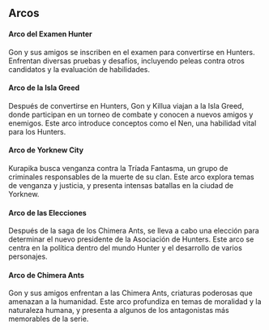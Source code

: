 ## Arcos ##

#### Arco del Examen Hunter ####
Gon y sus amigos se inscriben en el examen para convertirse en Hunters. Enfrentan diversas pruebas y desafíos, incluyendo peleas contra otros candidatos y la evaluación de habilidades.

#### Arco de la Isla Greed ####
Después de convertirse en Hunters, Gon y Killua viajan a la Isla Greed, donde participan en un torneo de combate y conocen a nuevos amigos y enemigos. Este arco introduce conceptos como el Nen, una habilidad vital para los Hunters.

#### Arco de Yorknew City ####
Kurapika busca venganza contra la Tríada Fantasma, un grupo de criminales responsables de la muerte de su clan. Este arco explora temas de venganza y justicia, y presenta intensas batallas en la ciudad de Yorknew.

#### Arco de las Elecciones ####
Después de la saga de los Chimera Ants, se lleva a cabo una elección para determinar el nuevo presidente de la Asociación de Hunters. Este arco se centra en la política dentro del mundo Hunter y el desarrollo de varios personajes.

#### Arco de Chimera Ants #### 
Gon y sus amigos enfrentan a las Chimera Ants, criaturas poderosas que amenazan a la humanidad. Este arco profundiza en temas de moralidad y la naturaleza humana, y presenta a algunos de los antagonistas más memorables de la serie.
